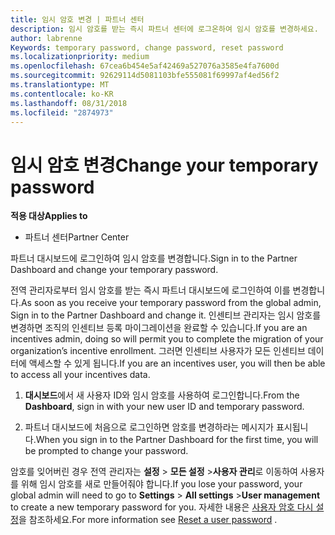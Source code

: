 ```yaml
---
title: 임시 암호 변경 | 파트너 센터
description: 임시 암호를 받는 즉시 파트너 센터에 로그온하여 임시 암호를 변경하세요.
author: labrenne
Keywords: temporary password, change password, reset password
ms.localizationpriority: medium
ms.openlocfilehash: 67cea6b454e5af42469a527076a3585e4fa7600d
ms.sourcegitcommit: 92629114d5081103bfe555081f69997af4ed56f2
ms.translationtype: MT
ms.contentlocale: ko-KR
ms.lasthandoff: 08/31/2018
ms.locfileid: "2874973"
---
```

# <a name="change-your-temporary-password"></a><span data-ttu-id="4b9ed-103">임시 암호 변경</span><span class="sxs-lookup"><span data-stu-id="4b9ed-103">Change your temporary password</span></span>

**<span data-ttu-id="4b9ed-104">적용 대상</span><span class="sxs-lookup"><span data-stu-id="4b9ed-104">Applies to</span></span>**

-  <span data-ttu-id="4b9ed-105">파트너 센터</span><span class="sxs-lookup"><span data-stu-id="4b9ed-105">Partner Center</span></span>

<span data-ttu-id="4b9ed-106">파트너 대시보드에 로그인하여 임시 암호를 변경합니다.</span><span class="sxs-lookup"><span data-stu-id="4b9ed-106">Sign in to the Partner Dashboard and change your temporary password.</span></span>

<span data-ttu-id="4b9ed-107">전역 관리자로부터 임시 암호를 받는 즉시 파트너 대시보드에 로그인하여 이를 변경합니다.</span><span class="sxs-lookup"><span data-stu-id="4b9ed-107">As soon as you receive your temporary password from the global admin, Sign in to the Partner Dashboard and change it.</span></span> <span data-ttu-id="4b9ed-108">인센티브 관리자는 임시 암호를 변경하면 조직의 인센티브 등록 마이그레이션을 완료할 수 있습니다.</span><span class="sxs-lookup"><span data-stu-id="4b9ed-108">If you are an incentives admin, doing so will permit you to complete the migration of your organization’s incentive enrollment.</span></span> <span data-ttu-id="4b9ed-109">그러면 인센티브 사용자가 모든 인센티브 데이터에 액세스할 수 있게 됩니다.</span><span class="sxs-lookup"><span data-stu-id="4b9ed-109">If you are an incentives user, you will then be able to access all your incentives data.</span></span>

1.  <span data-ttu-id="4b9ed-110">**대시보드**에서 새 사용자 ID와 임시 암호를 사용하여 로그인합니다.</span><span class="sxs-lookup"><span data-stu-id="4b9ed-110">From the **Dashboard**, sign in with your new user ID and temporary password.</span></span>

2.  <span data-ttu-id="4b9ed-111">파트너 대시보드에 처음으로 로그인하면 암호를 변경하라는 메시지가 표시됩니다.</span><span class="sxs-lookup"><span data-stu-id="4b9ed-111">When you sign in to the Partner Dashboard for the first time, you will be prompted to change your password.</span></span>

<span data-ttu-id="4b9ed-112">암호를 잊어버린 경우 전역 관리자는 **설정** > **모든 설정** >**사용자 관리**로 이동하여 사용자를 위해 임시 암호를 새로 만들어줘야 합니다.</span><span class="sxs-lookup"><span data-stu-id="4b9ed-112">If you lose your password, your global admin will need to go to  **Settings** > **All settings** >**User management** to create a new temporary password for you.</span></span>
<span data-ttu-id="4b9ed-113">자세한 내용은 [사용자 암호 다시 설정](reset-a-user-password.md)을 참조하세요.</span><span class="sxs-lookup"><span data-stu-id="4b9ed-113">For more information see [Reset a user password](reset-a-user-password.md) .</span></span>


 

 



